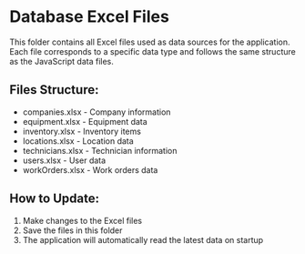 # Database Excel Files

This folder contains all Excel files used as data sources for the application.
Each file corresponds to a specific data type and follows the same structure as the JavaScript data files.

## Files Structure:
- companies.xlsx - Company information
- equipment.xlsx - Equipment data
- inventory.xlsx - Inventory items
- locations.xlsx - Location data
- technicians.xlsx - Technician information
- users.xlsx - User data
- workOrders.xlsx - Work orders data

## How to Update:
1. Make changes to the Excel files
2. Save the files in this folder
3. The application will automatically read the latest data on startup